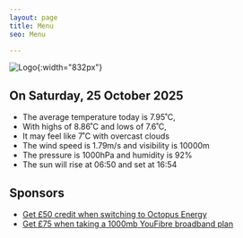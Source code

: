```yaml
---
layout: page
title: Menu
seo: Menu

---
```


![Logo](/images/logo.jpg){:width="832px"}

<!-- weather_marker starts -->
## On Saturday, 25 October 2025

- The average temperature today is 7.95˚C,
- With highs of 8.86˚C and lows of 7.6˚C,
- It may feel like 7˚C with overcast clouds
- The wind speed is 1.79m/s and visibility is 10000m
- The pressure is 1000hPa and humidity is 92%
- The sun will rise at 06:50 and set at 16:54

<!-- weather_marker ends -->

## Sponsors

- [Get £50 credit when switching to Octopus Energy](https://bit.ly/3oD1nnS)
- [Get £75 when taking a 1000mb YouFibre broadband plan](https://aklam.io/91zWhU?)
